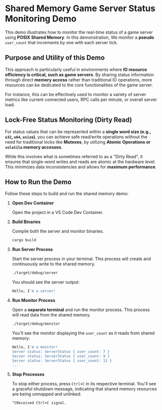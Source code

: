 # Shared Memory Game Server Status Monitoring Demo

This demo illustrates how to monitor the real-time status of a game server using **POSIX Shared Memory**. In this demonstration, We monitor a **pseudo** `user_count` that increments by one with each server tick.

## Purpose and Utility of this Demo

This approach is particularly useful in environments where **IO resource efficiency is critical, such as game servers**. By sharing status information through direct **memory access** rather than traditional IO operations, more resources can be dedicated to the core functionalities of the game server.

For instance, this can be effectively used to monitor a variety of server metrics like current connected users, RPC calls per minute, or overall server load.

## Lock-Free Status Monitoring (Dirty Read)

For status values that can be represented within a **single word size (e.g., `u32`, `u64`, `usize`)**, you can achieve safe read/write operations without the need for traditional locks like **Mutexes**, by utilizing **Atomic Operations or `volatile` memory accesses**.

While this involves what is sometimes referred to as a "Dirty Read", it ensures that single-word writes and reads are atomic at the hardware level. This minimizes data inconsistencies and allows for **maximum performance**.

## How to Run the Demo

Follow these steps to build and run the shared memory demo:

1. **Open Dev Container**

   Open the project in a VS Code Dev Container.

2. **Build Binaries**

   Compile both the server and monitor binaries.

   ```sh
   cargo build
   ```

3. **Run Server Process**

   Start the server process in your terminal. This process will create and continuously write to the shared memory.

   ```sh
   ./target/debug/server
   ```

   You should see the server output:

   ```sh
   Hello, I'm a server!
   ```

4. **Run Monitor Process**

   Open a **separate terminal** and run the monitor process. This process will read data from the shared memory.

   ```sh
   ./target/debug/monitor
   ```

   You'll see the monitor displaying the `user_count` as it reads from shared memory:

   ```sh
   Hello, I'm a monitor!
   Server status: ServerStatus { user_count: 7 }
   Server status: ServerStatus { user_count: 9 }
   Server status: ServerStatus { user_count: 11 }
   ...
   ```

5. **Stop Processes**

   To stop either process, press `Ctrl+C` in its respective terminal. You'll see a graceful shutdown message, indicating that shared memory resources are being unmapped and unlinked.

   ```sh
   ^CReceived Ctrl+C signal.
   ```
